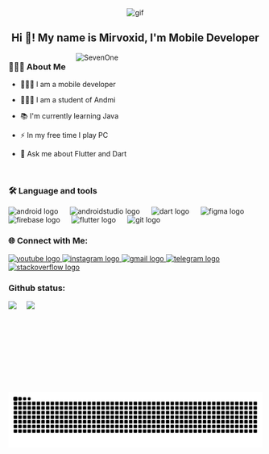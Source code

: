 <div align="center">
 <img src="https://digitalroar.ae/img/mobile-app-development.gif" alt="gif" style="max-width: 100%;" />
</div>


<h2 align="center">Hi 👋! My name is Mirvoxid, I'm Mobile Developer</h2>
<img align="right" width="370" src="https://i.pinimg.com/originals/81/17/8b/81178b47a8598f0c81c4799f2cdd4057.gif" alt="SevenOne" style="margin-left: 200px;" />
<h3 align="left">🧑🏻‍💻  About Me</h3>

  - 🧑🏻‍💻 I am a mobile developer
  
  - 👨🏻‍🎓 I am a student of Andmi
   
  - 📚  I'm currently learning Java
    
  - ⚡ In my free time I play PC
    
  - 💬 Ask me about Flutter and Dart
<br/>

<h3 align="left">🛠 Language and tools</h3>

<div align="left">
  <img src="https://cdn.jsdelivr.net/gh/devicons/devicon/icons/android/android-original.svg" height="40" alt="android logo"  />
  <img width="15" />
  <img src="https://cdn.jsdelivr.net/gh/devicons/devicon/icons/androidstudio/androidstudio-original.svg" height="40" alt="androidstudio logo"  />
  <img width="15" />
  <img src="https://cdn.jsdelivr.net/gh/devicons/devicon/icons/dart/dart-original.svg" height="40" alt="dart logo"  />
  <img width="15" />
  <img src="https://cdn.jsdelivr.net/gh/devicons/devicon/icons/figma/figma-original.svg" height="40" alt="figma logo"  />
  <img width="15" />
  <img src="https://cdn.jsdelivr.net/gh/devicons/devicon/icons/firebase/firebase-plain.svg" height="40" alt="firebase logo"  />
  <img width="15" />
  <img src="https://cdn.jsdelivr.net/gh/devicons/devicon/icons/flutter/flutter-original.svg" height="40" alt="flutter logo"  />
  <img width="15" />
  <img src="https://cdn.jsdelivr.net/gh/devicons/devicon/icons/git/git-original.svg" height="40" alt="git logo"  />
</div>

<h3 align="left">🌐 Connect with Me:</h3>

<div align="left">
  <a href="https://www.youtube.com/@flutterdev_uz" target="_blank">
    <img src="https://img.shields.io/static/v1?message=Youtube&logo=youtube&label=&color=FF0000&logoColor=white&labelColor=&style=for-the-badge" height="30" alt="youtube logo" />
  </a>
  <a href="https://www.instagram.com/flutterdev_uz/" target="_blank">
    <img src="https://img.shields.io/static/v1?message=Instagram&logo=instagram&label=&color=E4405F&logoColor=white&labelColor=&style=for-the-badge" height="30" alt="instagram logo" />
  </a>
  <a href="mailto:mirvoxidraxmonbekov@gmail.com" target="_blank">
    <img src="https://img.shields.io/static/v1?message=Gmail&logo=gmail&label=&color=D14836&logoColor=white&labelColor=&style=for-the-badge" height="30" alt="gmail logo" />
  </a>
  <a href="https://t.me/flutter_developer_uz">
    <img src="https://img.shields.io/static/v1?message=Telegram&logo=telegram&label=&color=2CA5E0&logoColor=white&labelColor=&style=for-the-badge" height="30" alt="telegram logo" />
  </a>
  <a href="https://stackoverflow.com/users/21365914/sevenone" target="_blank">
    <img src="https://img.shields.io/static/v1?message=Stackoverflow&logo=stackoverflow&label=&color=FE7A16&logoColor=white&labelColor=&style=for-the-badge" height="30" alt="stackoverflow logo" />
  </a>
</div>
<h3 align="left">Github status:</h3>

<div style="display: flex; align-items: center; gap: 20px;">
    <img src="https://github-readme-stats.vercel.app/api/top-langs/?username=MrSevenOne&layout=compact&bg_color=000000&text_color=ffffff" style="height: 180px;"/>
    <img src="https://github-readme-stats.vercel.app/api?username=MrSevenOne&show_icons=true&theme=radical" style="height: 180px;"/>
</div>




<img src="https://raw.githubusercontent.com/yetimdasturchi/yetimdasturchi/output/snake.svg" alt="Snake animation" />

